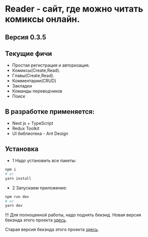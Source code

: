 # Reader - сайт, где можно читать комиксы онлайн.

## Версия 0.3.5

## Текущие фичи

- Простая регистрация и авторизация.
- Комиксы(Create,Read).
- Главы(Create,Read).
- Комментарии(CRUD)
- Закладки
- Команды переводчиков
- Поиск

## В разработке применяется:

- Next js + TypeScript
- Redux Toolkit
- UI библиотека - Ant Design

## Установка

- 1 Надо установить все пакеты:

```bash
npm i
# or
yarn install
```

- 2 Запускаем приложение:

```bash
npm run dev
# or
yarn dev
```

!!! Для полноценной работы, надо поднять бекэнд.
Новая версия бекэнда этого проекта [здесь](https://github.com/pavel-developer2001/reader-backend-nest).

Старая версия бекэнда этого проекта [здесь](https://github.com/pavel-developer2001/reader-backend).
